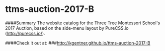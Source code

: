 ttms-auction-2017-B
====================

####Summary
The website catalog for the Three Tree Montessori School's 2017 Auction, based on the side-menu layout by PureCSS.io (http://purecss.io/).

####Check it out at:
###http://kgentner.github.io/ttms-auction-2017-B